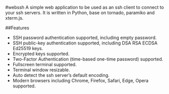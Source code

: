 #webssh
A simple web application to be used as an ssh client to connect to your ssh servers. It is written in Python, base on tornado, paramiko and xterm.js.

##Features
* SSH password authentication supported, including empty password.
* SSH public-key authentication supported, including DSA RSA ECDSA Ed25519 keys.
* Encrypted keys supported.
* Two-Factor Authentication (time-based one-time password) supported.
* Fullscreen terminal supported.
* Terminal window resizable.
* Auto detect the ssh server’s default encoding.
* Modern browsers including Chrome, Firefox, Safari, Edge, Opera supported.
